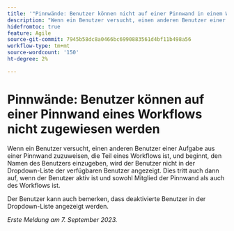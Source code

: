 ```yaml
---
title: '"Pinnwände: Benutzer können nicht auf einer Pinnwand in einem Workstream zugewiesen werden.'
description: "Wenn ein Benutzer versucht, einen anderen Benutzer einer Aufgabe aus einer Pinnwand zuzuweisen, die Teil eines Workflows ist, und beginnt, den Namen des Benutzers einzugeben, wird der Benutzer nicht in der Dropdown-Liste der verfügbaren Benutzer angezeigt. Dies tritt auch dann auf, wenn der Benutzer aktiv ist und sowohl Mitglied der Pinnwand als auch des Workflows ist."
hidefromtoc: true
feature: Agile
source-git-commit: 7945b58dc8a0466bc6990883561d4bf11b498a56
workflow-type: tm+mt
source-wordcount: '150'
ht-degree: 2%

---
```



# Pinnwände: Benutzer können auf einer Pinnwand eines Workflows nicht zugewiesen werden

Wenn ein Benutzer versucht, einen anderen Benutzer einer Aufgabe aus einer Pinnwand zuzuweisen, die Teil eines Workflows ist, und beginnt, den Namen des Benutzers einzugeben, wird der Benutzer nicht in der Dropdown-Liste der verfügbaren Benutzer angezeigt. Dies tritt auch dann auf, wenn der Benutzer aktiv ist und sowohl Mitglied der Pinnwand als auch des Workflows ist.

Der Benutzer kann auch bemerken, dass deaktivierte Benutzer in der Dropdown-Liste angezeigt werden.

_Erste Meldung am 7. September 2023._

